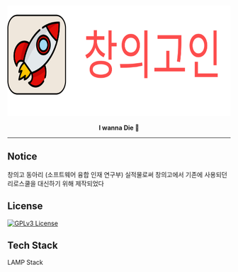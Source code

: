


<p align="center">
  <img height=250 src="https://raw.githubusercontent.com/hyun5eok/creativityIn/master/logo.svg"/>
</p>
<p align="center">
  <strong>I wanna Die 🚀</strong>
</p>

---

## Notice

창의고 동아리 (소프트웨어 융합 인재 연구부) 실적물로써 창의고에서 기존에 사용되던 리로스쿨을 대신하기 위해 제작되었다



## License

[![GPLv3 License](https://img.shields.io/badge/License-GPL%20v3-yellow.svg)](https://opensource.org/licenses/)

## Tech Stack

LAMP Stack
